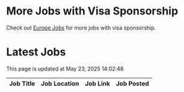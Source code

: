 # More Jobs with Visa Sponsorship

Check out [Europe Jobs](https://github.com/sureshparimi/europejobs#latest-jobs) for more jobs with visa sponsorship.

# Latest Jobs

This page is updated at May 23, 2025 14:02:48

| Job Title | Job Location | Job Link | Job Posted |
| --- | --- | --- | --- |
